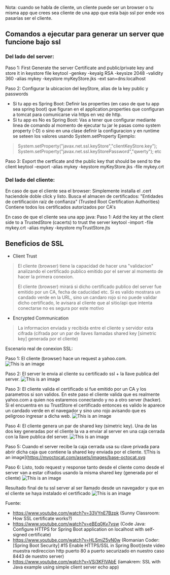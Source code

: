 Nota: cuando se habla de cliente, un cliente puede ser un browser o tu misma app que crees
sea cliente de una app que esta bajo ssl por ende vos pasarias ser el cliente.

## Comandos a ejecutar para generar un server que funcione bajo ssl
### Del lado del server:
Paso 1: First Generate the server Certificate and public/private key and store it in keystore file
keytool -genkey -keyalg RSA -keysize 2048 -validity 360 -alias mykey -keystore myKeyStore.jks -ext san=dns:localhost

Paso 2: Configurar la ubicacion del keyStore, alias de la key public y passwords
- Si tu app es Spring Boot: Definir las properties (en caso de que tu app sea spring boot) que figuran en el application.properties que configuran a tomcat para comunicarse via https en vez de http.
- Si tu app es No es Spring Boot: Vas a tener que configurar mediante linea de comando al momento de ejecutar tu jar le pasas como system property (-D) o sino en una clase definir
la configuracion y en runtime se seteen los valores usando System.setProperty
Ejemplo:
> System.setProperty("javax.net.ssl.keyStore","clientKeyStore.key");
> System.setProperty("javax.net.ssl.keyStorePassword","qwerty");
> etc

Paso 3: Export the certficate and the public key that should be send to the client
keytool -export -alias mykey -keystore myKeyStore.jks -file mykey.crt

### Del lado del cliente:
En caso de que el cliente sea el browser: Simplemente installa el .cert haciendole doble click y listo.
Busca el almacen de certificados: "Entidades de certificación raíz de confianza"  (Trusted Root Certification Authorities) Contiene todos los certificados autorizados por CA's

En caso de que el cliente sea una app java:
Paso 1: Add the key at the client side to a TrustedStore (cacerts) to trust the server
keytool -import -file mykey.crt -alias mykey -keystore myTrustStore.jts


## Beneficios de SSL
- Client Trust 
> El cliente (browser) tiene la capacidad de hacer una "validacion" analizando el certificado publico emitido por el server al momento de hacer la primera conexion. 
> 
> El cliente (browser) mirará si dicho certificado publico del server fue emitido por un CA, fecha de caducidad etc. Si es valido mostrara un candado verde en la URL, sino un candaro rojo si no puede validar dicho certificado, le avisara al cliente que al sitio/api que intenta conectarse no es segura por este motivo
- Encrypted Communication
> La informacion enviada y recibida entre el cliente y servidor esta cifrada (cifrada por un par de llaves llamadas shared key [simetric key] generada por el cliente)
> 

Escenario real de conexion SSL:

Paso 1:
El cliente (browser) hace un request a yahoo.com.
![This is an image](https://myoctocat.com/assets/images/base-octocat.svg)

Paso 2:
El server le envia al cliente su certificado ssl + la llave publica del server.
![This is an image](https://myoctocat.com/assets/images/base-octocat.svg)

Paso 3:
El cliente valida el certificado si fue emitido por un CA y los parametros si son validos.
En este paso el cliente valida que es realmente yahoo.com a quien nos estaremos conectando y no a otro server (hacker).
Si el encuentra en su TrustStore el certificado entonces es valido le aparece un candado verde en el navegador y sino uno rojo avisando que es peligroso ingresar a dicha web.
![This is an image](https://myoctocat.com/assets/images/base-octocat.svg)

Paso 4:
El cliente genera un par de shared key (simetric key). Una de las dos key generadas por el cliente
la va a enviar al server en una caja cerrada con la llave publica del server.
![This is an image](https://myoctocat.com/assets/images/base-octocat.svg)

Paso 5:
Cuando el server recibe la caja cerrada usa su clave privada para abrir dicha caja que contiene la shared key enviada por el cliente.
![This is an image](https://myoctocat.com/assets/images/base-octocat.svg

Paso 6:
Listo, todo request y response tanto desde el cliente como desde el server van a estar cifrados usando la misma shared key (generada por el cliente)
![This is an image](https://myoctocat.com/assets/images/base-octocat.svg)


Resultado final de tu ssl server al ser llamado desde un navegador y que en el cliente se haya instalado el certificado
![This is an image](https://myoctocat.com/assets/images/base-octocat.svg)

Fuente: 
- https://www.youtube.com/watch?v=33VYnE7Bzpk (Sunny Classroom: How SSL certificate works?)
- https://www.youtube.com/watch?v=eBEq0Kv7vsw (Code Java: Configure HTTPS for Spring Boot application on localhost with self-signed certificate)
- https://www.youtube.com/watch?v=HLSmjZ5vN0w (Romanian Coder: [Spring Boot Security] #15 Enable HTTPS/SSL in Spring Boot)(este video muestra redireccion http puerto 80 a puerto securizado en nuestro caso 8443 de nuestro server)
- https://www.youtube.com/watch?v=VSi3KFlVAbE (iamakrem: SSL with Java example using simple client server echo app)